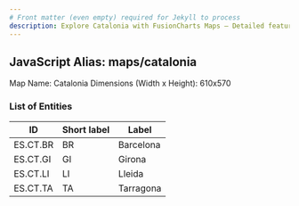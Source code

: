 ```yaml
---
# Front matter (even empty) required for Jekyll to process
description: Explore Catalonia with FusionCharts Maps – Detailed features for seamless integration. Try now & enhance your data visualization today! 
---
```


## JavaScript Alias: maps/catalonia

Map Name: Catalonia
Dimensions (Width x Height): 610x570





### List of Entities

ID | Short label | Label
---|---|---|
ES.CT.BR | BR | Barcelona
ES.CT.GI | GI | Girona
ES.CT.LI | LI | Lleida
ES.CT.TA | TA | Tarragona